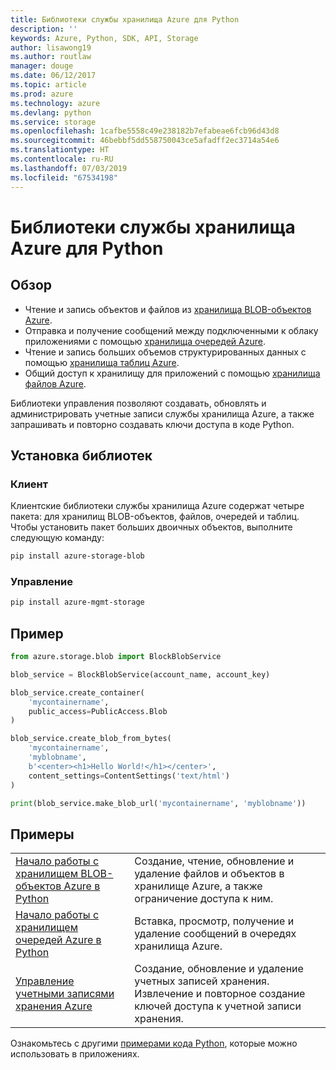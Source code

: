 ```yaml
---
title: Библиотеки службы хранилища Azure для Python
description: ''
keywords: Azure, Python, SDK, API, Storage
author: lisawong19
ms.author: routlaw
manager: douge
ms.date: 06/12/2017
ms.topic: article
ms.prod: azure
ms.technology: azure
ms.devlang: python
ms.service: storage
ms.openlocfilehash: 1cafbe5558c49e238182b7efabeae6fcb96d43d8
ms.sourcegitcommit: 46bebbf5dd558750043ce5afadff2ec3714a54e6
ms.translationtype: HT
ms.contentlocale: ru-RU
ms.lasthandoff: 07/03/2019
ms.locfileid: "67534198"
---
```

# <a name="azure-storage-libraries-for-python"></a>Библиотеки службы хранилища Azure для Python

## <a name="overview"></a>Обзор
- Чтение и запись объектов и файлов из [хранилища BLOB-объектов Azure](https://docs.microsoft.com/azure/storage/storage-python-how-to-use-blob-storage).
- Отправка и получение сообщений между подключенными к облаку приложениями с помощью [хранилища очередей Azure](https://docs.microsoft.com/azure/storage/storage-python-how-to-use-queue-storage).
- Чтение и запись больших объемов структурированных данных с помощью [хранилища таблиц Azure](https://docs.microsoft.com/azure/storage/storage-python-how-to-use-table-storage). 
- Общий доступ к хранилищу для приложений с помощью [хранилища файлов Azure](https://docs.microsoft.com/azure/storage/storage-python-how-to-use-file-storage).

Библиотеки управления позволяют создавать, обновлять и администрировать учетные записи службы хранилища Azure, а также запрашивать и повторно создавать ключи доступа в коде Python.

## <a name="install-the-libraries"></a>Установка библиотек

### <a name="client"></a>Клиент

Клиентские библиотеки службы хранилища Azure содержат четыре пакета: для хранилищ BLOB-объектов, файлов, очередей и таблиц. Чтобы установить пакет больших двоичных объектов, выполните следующую команду:

```bash
pip install azure-storage-blob
```

### <a name="management"></a>Управление

```bash
pip install azure-mgmt-storage
```

## <a name="example"></a>Пример
```python
from azure.storage.blob import BlockBlobService

blob_service = BlockBlobService(account_name, account_key)

blob_service.create_container(
    'mycontainername',
    public_access=PublicAccess.Blob
)

blob_service.create_blob_from_bytes(
    'mycontainername',
    'myblobname',
    b'<center><h1>Hello World!</h1></center>',
    content_settings=ContentSettings('text/html')
)

print(blob_service.make_blob_url('mycontainername', 'myblobname'))
```

## <a name="samples"></a>Примеры

| | |
|--|--|
| [Начало работы с хранилищем BLOB-объектов Azure в Python](https://docs.microsoft.com/azure/storage/blobs/storage-python-how-to-use-blob-storage) | Создание, чтение, обновление и удаление файлов и объектов в хранилище Azure, а также ограничение доступа к ним. |
| [Начало работы с хранилищем очередей Azure в Python](https://docs.microsoft.com/azure/storage/queues/storage-python-how-to-use-queue-storage) | Вставка, просмотр, получение и удаление сообщений в очередях хранилища Azure. | 
| [Управление учетными записями хранения Azure](https://azure.microsoft.com/resources/samples/storage-python-manage) | Создание, обновление и удаление учетных записей хранения. Извлечение и повторное создание ключей доступа к учетной записи хранения.

Ознакомьтесь с другими [примерами кода Python](https://azure.microsoft.com/resources/samples/?platform=python), которые можно использовать в приложениях.

